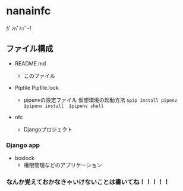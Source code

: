 # nanainfc

ｶﾞﾝﾊﾞﾙｿﾞｰ!

## ファイル構成

- README.md
	- このファイル

- Pipfile Pipfile.lock
	- pipenvの設定ファイル
		仮想環境の起動方法
		`$pip install pipenv  $pipenv install  $pipenv shell`

- nfc
	- Djangoプロジェクト

### Django app

- boxlock
	- 権限管理などのアプリケーション

### なんか覚えておかなきゃいけないことは書いてね！！！！！
